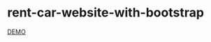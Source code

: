 # rent-car-website-with-bootstrap

[DEMO](https://tetyanabukoros.github.io/rent-car-website-with-bootstrap/)

